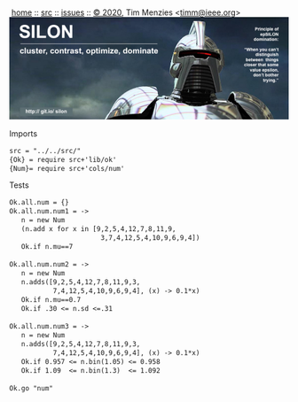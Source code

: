<a name=top></a><p>       
&nbsp;[home](http://git.io/silon) ::
[src](https://github.com/timm/silon/raw/master/src) ::
[issues](http://git.io/silon) ::
<a href="https://github.com/timm/silon/raw/master/raw/master/LICENSE.md">&copy; 2020</a>,
Tim Menzies
<<a href="mailto:timm@ieee.org">timm&commat;ieee.org</a>>
<br>
[<img width=900 src="https://github.com/timm/silon/raw/master/etc/img/banner.jpg">](http://git.io/silon)<br>


Imports

    src = "../../src/"
    {Ok} = require src+'lib/ok'
    {Num}= require src+'cols/num'

Tests 

    Ok.all.num = {}
    Ok.all.num.num1 = ->
       n = new Num
       (n.add x for x in [9,2,5,4,12,7,8,11,9,
                           3,7,4,12,5,4,10,9,6,9,4])
       Ok.if n.mu==7

    Ok.all.num.num2 = ->
       n = new Num
       n.adds([9,2,5,4,12,7,8,11,9,3,
               7,4,12,5,4,10,9,6,9,4], (x) -> 0.1*x)
       Ok.if n.mu==0.7
       Ok.if .30 <= n.sd <=.31

    Ok.all.num.num3 = ->
       n = new Num
       n.adds([9,2,5,4,12,7,8,11,9,3,
               7,4,12,5,4,10,9,6,9,4], (x) -> 0.1*x)
       Ok.if 0.957 <= n.bin(1.05) <= 0.958
       Ok.if 1.09  <= n.bin(1.3)  <= 1.092

    Ok.go "num"
